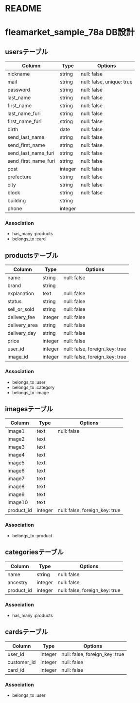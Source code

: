 # README


# fleamarket_sample_78a DB設計

## usersテーブル
|Column|Type|Options|
|------|----|-------|
|nickname|string|null: false|
|mail|string|null: false, unique: true|
|password|string|null: false|
|last_name|string|null: false|
|first_name|string|null: false|
|last_name_furi|string|null: false|
|first_name_furi|string|null: false|
|birth|date|null: false|
|send_last_name|string|null: false|
|send_first_name|string|null: false|
|send_last_name_furi|string|null: false|
|send_first_name_furi|string|null: false|
|post|integer|null: false|
|prefecture|string|null: false|
|city|string|null: false|
|block|string|null: false|
|building|string||
|phone|integer||
### Association
- has_many :products
- belongs_to :card


## productsテーブル
|Column|Type|Options|
|------|----|-------|
|name|string|null: false|
|brand|string||
|explanation|text|null: false|
|status|string|null: false|
|sell_or_sold|string|null: false|
|delivery_fee|integer|null: false|
|delivery_area|string|null: false|
|delivery_day|string|null: false|
|price|integer|null: false|
|user_id|integer|null: false, foreign_key: true|
|image_id|integer|null: false, foreign_key: true|
### Association
- belongs_to :user
- belongs_to :category
- belongs_to :image


## imagesテーブル
|Column|Type|Options|
|------|----|-------|
|image1|text|null: false|
|image2|text||
|image3|text||
|image4|text||
|image5|text||
|image6|text||
|image7|text||
|image8|text||
|image9|text||
|image10|text||
|product_id|integer|null: false, foreign_key: true|
### Association
- belongs_to :product


## categoriesテーブル
|Column|Type|Options|
|------|----|-------|
|name|string|null: false|
|ancestry|integer|null: false|
|product_id|integer|null: false, foreign_key: true|
### Association
- has_many :products


## cardsテーブル
|Column|Type|Options|
|------|----|-------|
|user_id|integer|null: false, foreign_key: true|
|customer_id|integer|null: false|
|card_id|integer|null: false|
### Association
- belongs_to :user